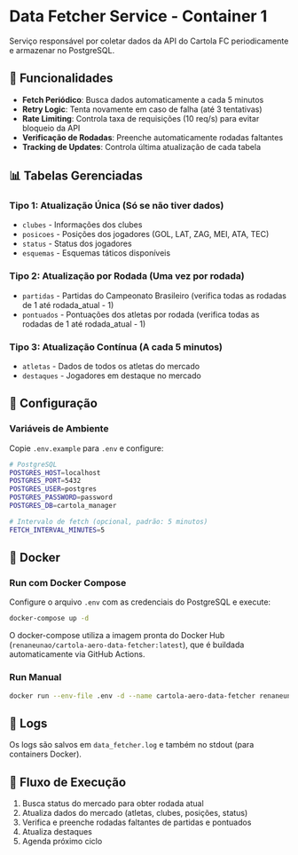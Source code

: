 # Data Fetcher Service - Container 1

Serviço responsável por coletar dados da API do Cartola FC periodicamente e armazenar no PostgreSQL.

## 🚀 Funcionalidades

- **Fetch Periódico**: Busca dados automaticamente a cada 5 minutos
- **Retry Logic**: Tenta novamente em caso de falha (até 3 tentativas)
- **Rate Limiting**: Controla taxa de requisições (10 req/s) para evitar bloqueio da API
- **Verificação de Rodadas**: Preenche automaticamente rodadas faltantes
- **Tracking de Updates**: Controla última atualização de cada tabela

## 📊 Tabelas Gerenciadas

### Tipo 1: Atualização Única (Só se não tiver dados)
- `clubes` - Informações dos clubes
- `posicoes` - Posições dos jogadores (GOL, LAT, ZAG, MEI, ATA, TEC)
- `status` - Status dos jogadores
- `esquemas` - Esquemas táticos disponíveis

### Tipo 2: Atualização por Rodada (Uma vez por rodada)
- `partidas` - Partidas do Campeonato Brasileiro (verifica todas as rodadas de 1 até rodada_atual - 1)
- `pontuados` - Pontuações dos atletas por rodada (verifica todas as rodadas de 1 até rodada_atual - 1)

### Tipo 3: Atualização Contínua (A cada 5 minutos)
- `atletas` - Dados de todos os atletas do mercado
- `destaques` - Jogadores em destaque no mercado

## 🔧 Configuração

### Variáveis de Ambiente

Copie `.env.example` para `.env` e configure:

```bash
# PostgreSQL
POSTGRES_HOST=localhost
POSTGRES_PORT=5432
POSTGRES_USER=postgres
POSTGRES_PASSWORD=password
POSTGRES_DB=cartola_manager

# Intervalo de fetch (opcional, padrão: 5 minutos)
FETCH_INTERVAL_MINUTES=5
```

## 🐳 Docker

### Run com Docker Compose

Configure o arquivo `.env` com as credenciais do PostgreSQL e execute:

```bash
docker-compose up -d
```

O docker-compose utiliza a imagem pronta do Docker Hub (`renaneunao/cartola-aero-data-fetcher:latest`), que é buildada automaticamente via GitHub Actions.

### Run Manual

```bash
docker run --env-file .env -d --name cartola-aero-data-fetcher renaneunao/cartola-aero-data-fetcher:latest
```

## 📝 Logs

Os logs são salvos em `data_fetcher.log` e também no stdout (para containers Docker).

## 🔄 Fluxo de Execução

1. Busca status do mercado para obter rodada atual
2. Atualiza dados do mercado (atletas, clubes, posições, status)
3. Verifica e preenche rodadas faltantes de partidas e pontuados
4. Atualiza destaques
5. Agenda próximo ciclo

